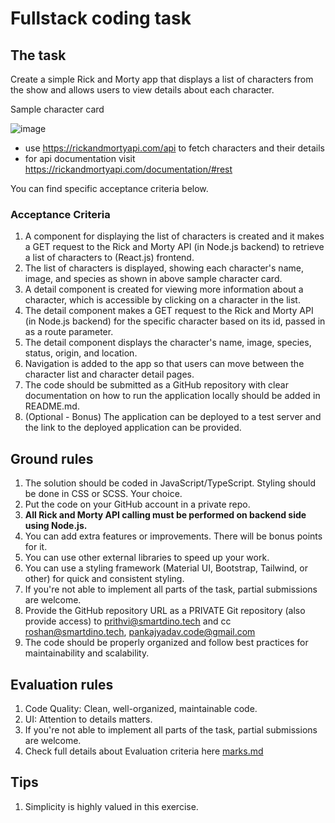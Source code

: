 # Fullstack coding task

## The task

Create a simple Rick and Morty app that displays a list of characters from the show and allows users to view details about each character.

Sample character card

![image](https://user-images.githubusercontent.com/124139608/216905974-54456783-f951-4e1c-8b08-d13d9b4ce57f.png)

- use https://rickandmortyapi.com/api to fetch characters and their details
- for api documentation visit https://rickandmortyapi.com/documentation/#rest

You can find specific acceptance criteria below.

### Acceptance Criteria

1. A component for displaying the list of characters is created and it makes a GET request to the Rick and Morty API (in Node.js backend) to retrieve a list of characters to (React.js) frontend.
2. The list of characters is displayed, showing each character's name, image, and species as shown in above sample character card.
3. A detail component is created for viewing more information about a character, which is accessible by clicking on a character in the list.
4. The detail component makes a GET request to the Rick and Morty API (in Node.js backend) for the specific character based on its id, passed in as a route parameter.
5. The detail component displays the character's name, image, species, status, origin, and location.
6. Navigation is added to the app so that users can move between the character list and character detail pages.
7. The code should be submitted as a GitHub repository with clear documentation on how to run the application locally should be added in README.md.
8. (Optional - Bonus) The application can be deployed to a test server and the link to the deployed application can be provided.

## Ground rules

1. The solution should be coded in JavaScript/TypeScript. Styling should be done in CSS or SCSS. Your choice.
2. Put the code on your GitHub account in a private repo.
3. **All Rick and Morty API calling must be performed on backend side using Node.js.**
4. You can add extra features or improvements. There will be bonus points for it.
5. You can use other external libraries to speed up your work.
6. You can use a styling framework (Material UI, Bootstrap, Tailwind, or other) for quick and consistent styling.
7. If you're not able to implement all parts of the task, partial submissions are welcome.
8. Provide the GitHub repository URL as a PRIVATE Git repository (also provide access) to prithvi@smartdino.tech and cc roshan@smartdino.tech, pankajyadav.code@gmail.com
9. The code should be properly organized and follow best practices for maintainability and scalability.

## Evaluation rules

1. Code Quality: Clean, well-organized, maintainable code.
2. UI: Attention to details matters.
3. If you're not able to implement all parts of the task, partial submissions are welcome.
4. Check full details about Evaluation criteria here [marks.md](MARKS.md)

## Tips

1. Simplicity is highly valued in this exercise.
